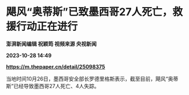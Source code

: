 # 飓风“奥蒂斯”已致墨西哥27人死亡，救援行动正在进行
**澎湃新闻编辑 祝颖筠 视频来源 央视新闻**

**2023-10-28 14:49**

**https://m.thepaper.cn/detail/25098375**

当地时间10月26日，墨西哥安全部长罗德里格斯表示，截至目前，飓风“奥蒂斯”已经导致墨西哥27人死亡、4人失踪。